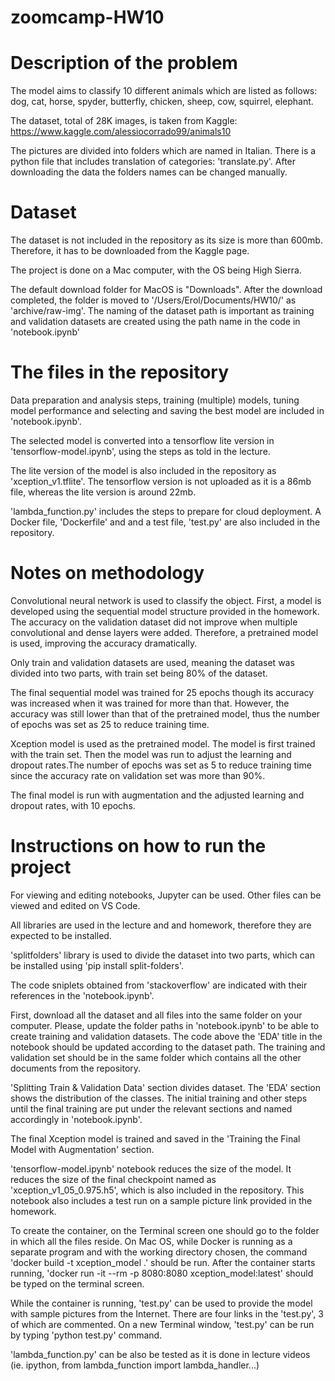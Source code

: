 # zoomcamp-HW10


# Description of the problem

The model aims to classify 10 different animals which are listed as follows: dog, cat, horse, spyder, butterfly, chicken, sheep, cow, squirrel, elephant.

The dataset, total of 28K images, is taken from Kaggle: https://www.kaggle.com/alessiocorrado99/animals10

The pictures are divided into folders which are named in Italian. There is a python file that includes translation of categories: 'translate.py'. After downloading the data the folders names can be changed manually.

# Dataset

The dataset is not included in the repository as its size is more than 600mb. Therefore, it has to be downloaded from the Kaggle page.

The project is done on a Mac computer, with the OS being High Sierra. 

The default download folder for MacOS is "Downloads". After the download completed, the folder is moved to '/Users/Erol/Documents/HW10/' as 'archive/raw-img'. The naming of the dataset path is important as training and validation datasets are created using the path name in the code in 'notebook.ipynb'

# The files in the repository

Data preparation and analysis steps, training (multiple) models, tuning model performance and selecting and saving the best model are included in 'notebook.ipynb'.

The selected model is converted into a tensorflow lite version in 'tensorflow-model.ipynb', using the steps as told in the lecture.

The lite version of the model is also included in the repository as 'xception_v1.tflite'. The tensorflow version is not uploaded as it is a 86mb file, whereas the lite version is around 22mb.

'lambda_function.py' includes the steps to prepare for cloud deployment. A Docker file, 'Dockerfile' and and a test file, 'test.py' are also included in the repository.


# Notes on methodology

Convolutional neural network is used to classify the object. First, a model is developed using the sequential model structure provided in the homework. The accuracy on the validation dataset did not improve when multiple convolutional and dense layers were added. Therefore, a pretrained model is used, improving the accuracy dramatically.

Only train and validation datasets are used, meaning the dataset was divided into two parts, with train set being 80% of the dataset.

The final sequential model was trained for 25 epochs though its accuracy was increased when it was trained for more than that. However, the accuracy was still lower than that of the pretrained model, thus the number of epochs was set as 25 to reduce training time.

Xception model is used as the pretrained model. The model is first trained with the train set. Then the model was run to adjust the learning and dropout rates.The number of epochs was set as 5 to reduce training time since the accuracy rate on validation set was more than 90%. 

The final model is run with augmentation and the adjusted learning and dropout rates, with 10 epochs.

# Instructions on how to run the project

For viewing and editing notebooks, Jupyter can be used. Other files can be viewed and edited on VS Code.

All libraries are used in the lecture and and homework, therefore they are expected to be installed.

 'splitfolders' library is used to divide the dataset into two parts, which can be installed using 'pip install split-folders'.
 
The code sniplets obtained from 'stackoverflow' are indicated with their references in the 'notebook.ipynb'.

First, download all the dataset and all files into the same folder on your computer. Please, update the folder paths in 'notebook.ipynb' to be able to create training and validation datasets. The code above the 'EDA' title in the notebook should be updated according to the dataset path. The training and validation set should be in the same folder which contains all the other documents from the repository.

'Splitting Train & Validation Data' section divides dataset. The 'EDA' section shows the distribution of the classes. The initial training and other steps until the final training are put under the relevant sections and named accordingly in 'notebook.ipynb'. 

The final Xception model is trained and saved in the 'Training the Final Model with Augmentation' section.

'tensorflow-model.ipynb' notebook reduces the size of the model. It reduces the size of the final checkpoint named as 'xception_v1_05_0.975.h5', which is also included in the repository. This notebook also includes a test run on a sample picture link provided in the homework.

To create the container, on the Terminal screen one should go to the folder in which all the files reside. On Mac OS, while Docker is running as a separate program and with the working directory chosen, the command 'docker build -t xception_model .' should be run. After the container starts running, 'docker run -it --rm -p 8080:8080 xception_model:latest' should be typed on the terminal screen.

While the container is running, 'test.py' can be used to provide the model with sample pictures from the Internet. There are four links in the 'test.py', 3 of which are commented. On a new Terminal window, 'test.py' can be run by typing 'python test.py' command. 

'lambda_function.py' can be also be tested as it is done in lecture videos (ie. ipython, from lambda_function import lambda_handler...)
 
